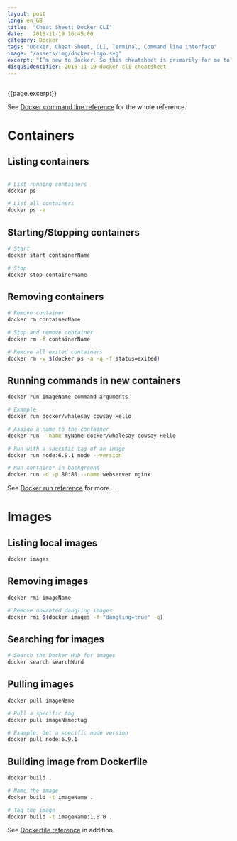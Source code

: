 ```yaml
---
layout: post
lang: en_GB
title:  "Cheat Sheet: Docker CLI"
date:   2016-11-19 16:45:00
category: Docker
tags: "Docker, Cheat Sheet, CLI, Terminal, Command line interface"
image: "/assets/img/docker-logo.svg"
excerpt: "I’m new to Docker. So this cheatsheet is primarily for me to help to remember commands for handling containers as well as images."
disqusIdentifier: 2016-11-19-docker-cli-cheatsheet
---
```


<div class="float-container">
    <img src="{{page.image}}" alt="" class="float-left">
    <div>
        <p>
          {{page.excerpt}}
        </p>
    </div>
</div>

See [Docker command line reference](https://docs.docker.com/engine/reference/commandline/) for the whole reference.

# Containers

## Listing containers

```bash

# List running containers 
docker ps

# List all containers
docker ps -a	

```

## Starting/Stopping containers

```bash
# Start 
docker start containerName

# Stop
docker stop containerName
```

## Removing containers

```bash
# Remove container 
docker rm containerName

# Stop and remove container
docker rm -f containerName

# Remove all exited containers
docker rm -v $(docker ps -a -q -f status=exited)
```

## Running commands in new containers

```bash 
docker run imageName command arguments

# Example
docker run docker/whalesay cowsay Hello

# Assign a name to the container
docker run --name myName docker/whalesay cowsay Hello

# Run with a specific tag of an image
docker run node:6.9.1 node --version

# Run container in background
docker run -d -p 80:80 --name webserver nginx
```

See [Docker run reference](https://docs.docker.com/engine/reference/run/) for more …

# Images

## Listing local images

```bash
docker images
```

## Removing images

```bash
docker rmi imageName

# Remove unwanted dangling images
docker rmi $(docker images -f "dangling=true" -q)
```

## Searching for images 

```bash
# Search the Docker Hub for images
docker search searchWord
```

## Pulling images

```bash
docker pull imageName

# Pull a specific tag
docker pull imageName:tag

# Example: Get a specific node version
docker pull node:6.9.1
```

## Building image from Dockerfile

```bash
docker build .

# Name the image
docker build -t imageName .

# Tag the image
docker build -t imageName:1.0.0 .
```

See [Dockerfile reference](https://docs.docker.com/engine/reference/builder/) in addition.
